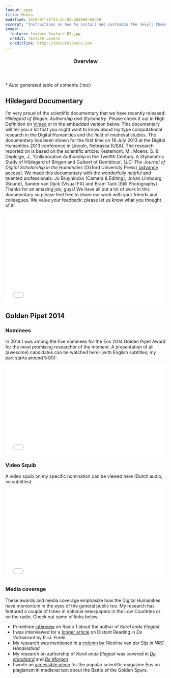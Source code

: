 ```yaml
---
layout: page
title: Media
modified: 2014-07-31T13:23:02.362000-04:00
excerpt: "Instructions on how to install and customize the Jekyll theme Minimal Mistakes."
image:
  feature: texture-feature-02.jpg
  credit: Texture Lovers
  creditlink: http://texturelovers.com
---
```


<section id="table-of-contents" class="toc">
  <header>
    <h3>Overview</h3>
  </header>
<div id="drawer" markdown="1">
*  Auto generated table of contents
{:toc}
</div>
</section><!-- /#table-of-contents -->

## Hildegard Documentary
I’m very proud of the scientific documentary that we have recently released: *Hildegard of Bingen: Authorship and Stylometry*. Please check it out in High Definition on [Vimeo](http://vimeo.com/70881172) or in the embedded version below. This documentary will tell you a lot that you might want to know about my type computational research in the Digital Humanities and the field of medieval studies. The documentary has been shown for the first time on 18 July 2013 at the Digital Humanities 2013 conference in Lincoln, Nebraska (USA). The research reported on is based on the scientific article: Kestemont, M.; Moens, S. & Deploige, J., ‘Collaborative Authorship in the Twelfth Century. A Stylometric Study of Hildegard of Bingen and Guibert of Gembloux’, *LLC: The Journal of Digital Scholarship in the Humanities* (Oxford University Press) [[advance access]](http://llc.oxfordjournals.org/content/early/2013/10/26/llc.fqt063.abstract). We made this documentary with the wonderfully helpful and talented professionals: Jo Bruyninckx (Camera & Editing), Johan Limbourg (Sound), Sander van Dijck (Visual FX) and Bram Tack (Still Photography). Thanks for an amazing job, guys! We have all put a lot of work in this documentary so please feel free to share our work with your friends and colleagues. We value your feedback: please let us know what you thought of it!

<iframe src="//player.vimeo.com/video/70881172" width="500" height="281" frameborder="0" webkitallowfullscreen mozallowfullscreen allowfullscreen></iframe>

## Golden Pipet 2014

### Nominees
In 2014 I was among the five nominees for the Eos 2014 Golden Pipet Award for the most promising researcher of the moment. A presentation of all (awesome) candidates can be watched here: (with English subtitles; my part starts around 5:00):

<iframe width="500" height="281" src="//www.youtube.com/embed/T0KowoGyz4A" frameborder="0" allowfullscreen></iframe>

### Video Squib
A video squib on my specific nomination can be viewed here (Dutch audio, no subtitles):

<iframe width="500" height="281" src="//www.youtube.com/embed/kgE2JK12Vdo" frameborder="0" allowfullscreen></iframe>

### Media coverage
These awards and media coverage emphasize how the Digital Humanities have momentum in the eyes of the general public too. My research has featured a couple of times in national newspapers in the Low Countries or on the radio. Check out some of links below.

* Primetime [interview](https://raw.githubusercontent.com/mikekestemont/mikekestemont.github.io/master/pdf/Radio12012.mp3) on Radio 1 about the author of *Karel ende Elegast*
* I was interviewed for a [longer article](https://github.com/mikekestemont/mikekestemont.github.io/raw/master/pdf/Volkskrant2012.pdf) on Distant Reading in *De Volkskrant* by R.-J. Friele.
* My research was mentioned in a [column](https://github.com/mikekestemont/mikekestemont.github.io/raw/master/pdf/NRC2013.pdf) by Nicoline van der Sijs in *NRC Handelsblad* 
* My research on authorship of *Karel ende Elegast* was covered in [*De standaard*](https://github.com/mikekestemont/mikekestemont.github.io/raw/master/pdf/DeStandaard2012.pdf) and [*De Morgen*](https://github.com/mikekestemont/mikekestemont.github.io/raw/master/pdf/DeMorgen2012.png)
* I wrote an [accessible piece](https://github.com/mikekestemont/mikekestemont.github.io/raw/master/pdf/Eos2011.pdf) for the popular scientific magazine *Eos* on plagiarism in  medieval text about the Battle of the Golden Spurs.
